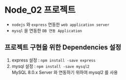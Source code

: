 # Node_02 프로젝트

- `nodejs` 와 `express` 연동한 `web application server`
- `mysql` 을 연동한 `DB 연동 Application`

## 프로젝트 구현을 위한 Dependencies 설정

1. express 설정 : `npm install -save express`
2. mysql 설정 : `npm install -save mysql2`  
   MySQL 8.0.x Server 와 연동하기 위하여 mysql2 를 사용
